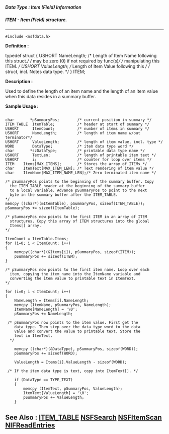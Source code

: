 ##### Data Type : Item (Field) Information
##### ITEM - Item (Field) structure.
---
```
#include <nsfdata.h>
```

**Definition :**

typedef struct {
   USHORT NameLength;  /* Length of Item Name following this struct.*/
                       /* may be zero (0) if not required by func(s)*/
                       /* manipulating this ITEM.                   */
   USHORT ValueLength; /* Length of Item Value following this   */
                       /* struct, incl. Notes data type.        */
} ITEM;

**Description :**

Used to define the length of an item name and the length of an item value when this data resides in a summary buffer.


**Sample Usage :**
```

char       *pSummaryPos;        /* current position in summary */
ITEM_TABLE  ItemTable;          /* header at start of summary */
USHORT      ItemCount;          /* number of items in summary */
USHORT      NameLength;         /* length of item name w/out terminator*/
USHORT      ValueLength;        /* length of item value, incl. type */
WORD        DataType;           /* item data type word */
char       *szDataType;         /* printable data type name */
USHORT      TextLen;            /* length of printable item text */
USHORT      i;                  /* counter for loop over items */
ITEM    Items[MAX_ITEMS];       /* Stores the array of ITEMs */
char    ItemText[MAX_ITEM_LEN]; /* Text rendering of item value */
char    ItemName[MAX_ITEM_NAME_LEN];/* Zero terminated item name */

/* pSummaryPos points to the beginning of the summary buffer. Copy 
  the ITEM_TABLE header at the beginning of the summary buffer 
  to a local variable. Advance pSummaryPos to point to the next 
  byte in the summary buffer after the ITEM_TABLE.
*/
memcpy ((char*)(&ItemTable), pSummaryPos, sizeof(ITEM_TABLE));
pSummaryPos += sizeof(ItemTable);

/* pSummaryPos now points to the first ITEM in an array of ITEM 
  structures. Copy this array of ITEM structures into the global 
  Items[] array.
*/

ItemCount = ItemTable.Items;
for (i=0; i < ItemCount; i++)
{
    memcpy((char*)(&Items[i]), pSummaryPos, sizeof(ITEM));
    pSummaryPos += sizeof(ITEM);
}

/* pSummaryPos now points to the first item name. Loop over each
  item, copying the item name into the ItemName variable and 
  converting the item value to printable text in ItemText.
*/

for (i=0; i < ItemCount; i++)
{
    NameLength = Items[i].NameLength; 
    memcpy (ItemName, pSummaryPos, NameLength);
    ItemName[NameLength] = '\0';
    pSummaryPos += NameLength;

 /* pSummaryPos now points to the item value. First get the
    data type. Then step over the data type word to the data 
    value and convert the value to printable text. Store the 
    text in ItemText.
  */

    memcpy ((char*)(&DataType), pSummaryPos, sizeof(WORD));
    pSummaryPos += sizeof(WORD);

    ValueLength = Items[i].ValueLength - sizeof(WORD);

 /* If the item data type is text, copy into ItemText[]. */       

    if (DataType == TYPE_TEXT)
    {
        memcpy (ItemText, pSummaryPos, ValueLength);
        ItemText[ValueLength] = '\0';
        pSummaryPos += ValueLength;
    }
```

**See Also :**
[ITEM_TABLE](/domino-c-api-docs/reference/Data/ITEM_TABLE)
[NSFSearch](/domino-c-api-docs/reference/Func/NSFSearch)
[NSFItemScan](/domino-c-api-docs/reference/Func/NSFItemScan)
[NIFReadEntries](/domino-c-api-docs/reference/Func/NIFReadEntries)
---
